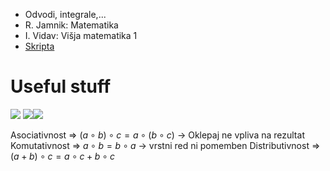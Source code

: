 - Odvodi, integrale,... 
- R. Jamnik: Matematika
- I. Vidav: Višja matematika 1
- [Skripta](https://users.fmf.uni-lj.si/globevnik/skripta.pdf)
# Useful stuff
![](https://external-content.duckduckgo.com/iu/?u=https%3A%2F%2Fmathvox.com%2Fwp-content%2Fuploads%2F2018%2F11%2Ftrigonometry_basic-72.png&f=1&nofb=1&ipt=54b563926d0a6b9c0e72500fb60ccb73ed767990a487c463eb53cfbc86fc7a26&ipo=images)
![](https://external-content.duckduckgo.com/iu/?u=https%3A%2F%2Fusercontent1.hubstatic.com%2F2813426_f520.jpg&f=1&nofb=1&ipt=998adb66af9d1bbad672d7cb4c8601eb463385a4eb7ed0337b43239aa577c692&ipo=images)![](https://external-content.duckduckgo.com/iu/?u=https%3A%2F%2Flogos-world.net%2Fwp-content%2Fuploads%2F2022%2F01%2FGreek-Alphabet.png&f=1&nofb=1&ipt=b4ebffc17011ac32e9f043dfcf181be3ce294c480741980bc082d6b7fa2cdfc0&ipo=images)

Asociativnost => $(a\circ b)\circ c=a\circ(b\circ c)$ -> Oklepaj ne vpliva na rezultat
Komutativnost => $a\circ b=b\circ a$ -> vrstni red ni pomemben
Distributivnost => $(a+ b)\circ c= a\circ c + b\circ c$ 